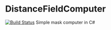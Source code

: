 # DistanceFieldComputer
[![Build Status](https://travis-ci.org/TheNumerus/DistanceFieldComputer.svg?branch=master)](https://travis-ci.org/TheNumerus/DistanceFieldComputer)
Simple mask computer in C#
